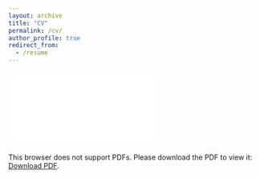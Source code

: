 ```yaml
---
layout: archive
title: "CV"
permalink: /cv/
author_profile: true
redirect_from:
  - /resume
---
```


<object data="SaraMoshtari_Resume_Sep2021.pdf" type="application/pdf" width="700px" height="700px">
    <embed src="SaraMoshtari_Resume_Sep2021.pdf">
        <p>This browser does not support PDFs. Please download the PDF to view it: <a href="SaraMoshtari_Resume_Sep2021.pdf">Download PDF</a>.</p>
    </embed>
</object>
